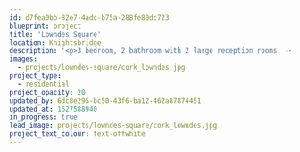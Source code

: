 ```yaml
---
id: d7fea0bb-82e7-4adc-b75a-288fe80dc723
blueprint: project
title: 'Lowndes Square'
location: Knightsbridge
description: '<p>3 bedroom, 2 bathroom with 2 large reception rooms. -<em> completing Spring 2021</em></p>'
images:
  - projects/lowndes-square/cork_lowndes.jpg
project_type:
  - residential
project_opacity: 20
updated_by: 6dc8e295-bc50-43f6-ba12-462a87874451
updated_at: 1627588940
in_progress: true
lead_image: projects/lowndes-square/cork_lowndes.jpg
project_text_colour: text-offwhite
---
```

